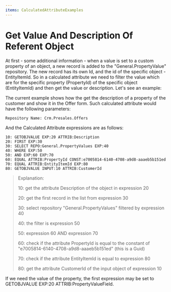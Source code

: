 ```yaml
---
items: CalculatedAttributeExamples
---
```


# Get Value And Description Of Referent Object

At first - some additional information - when a value is  set to a custom property of an object, a new record is added to the  "General.PropertyValue" repository. The new record has its own Id, and  the id of the specific object - EntityItemId. So in a calculated  attribute we need to filter the value which are for the specific  property (PropertyId) of the specific object (EntityItemId) and then get the value or description. Let's see an example:

The current  example shows how the get the description of a property of the customer  and show it in the Offer form. Such calculated attribute would have the  following parameters:

```
Repository Name: Crm.Presales.Offers
```

And the Calculated Attribute expressions are as follows:

```
10: GETOBJVALUE EXP:20 ATTRIB:Description 
20: FIRST EXP:30 
30: SELECT REPO:General.PropertyValues EXP:40
40: WHERE EXP:50 
50: AND EXP:60 EXP:70
60: EQUAL ATTRIB:PropertyId CONST:e7005814-6140-4708-a9d8-aaaeb5b151ed
70: EQUAL ATTRIB:EntityItemId EXP:80
80: GETOBJVALUE INPUT:10 ATTRIB:CustomerId
```

> Explanation:
>
> 10: get the attribute Description of the object in expression 20 
>
> 20: get the first record in the list from expression 30
>
> 30: select repository "General.PropertyValues" filtered by expression 40
>
> 40: the filter is expression 50
>
> 50: expression 60 AND expression 70
>
> 60: check if the attribute PropertyId is equal to the constant of "e7005814-6140-4708-a9d8-aaaeb5b151ed" (this is a Guid)
>
> 70: check if the attribute EntityItemId is equal to expression 80
>
> 80: get the attribute CustomerId of the input object of expression 10



 

If we need the value of the property, the first expression may be set to GETOBJVALUE EXP:20 ATTRIB:PropertyValueField.